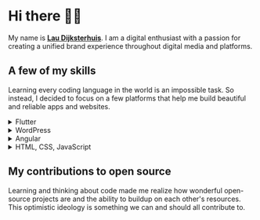 # Hi there 👋🏼
My name is **[Lau Dijksterhuis](https://laudijksterhuis.com "Laudijksterhuis.com")**. I am a digital enthusiast with a passion for creating a unified brand experience throughout digital media and platforms.

## A few of my skills

Learning every coding language in the world is an impossible task. So instead, I decided to focus on a few platforms that help me build beautiful and reliable apps and websites.
<details>
<summary>Flutter</summary>
<hr>
After I finished my first course about Android app development on <a target="_blank"  href="https://www.udacity.com/course/android-basics-nanodegree-by-google--nd803 ">Udacity</a>, I came across Flutter and I loved it immediately. The unlimited styling possibilities and the ability to write code once and deploy it to multiple platforms jumpstarted my career as an app developer. 
<br><br>
Today I have built multiple Flutter apps that run on all kind of platforms from Smart TV's to Phones and even within Microsoft Teams.
<hr>
</details>
<details>
<summary>WordPress</summary>
<hr>
    The very first website I build in my life was power by WordPress. <b>I hated it...</b> one plugin broke the whole website and I decided to learn how to code myself.
<br><br>
    After a few years I decided to give WordPress another try (because of my job) and I loved it. Working with reliable plugins like <a href="https://jetpack.com" target="_blank">Jetpack</a> makes building with WordPress fast and fun while being sure there is a backup no matter what happens.  
<hr>
</details>
<details>
<summary>Angular</summary>
<hr>
    At the moment I am still kind off new to JavaScript frameworks but so far Angular has been great to use. 
<hr>
</details>
<details>
<summary>HTML, CSS, JavaScript</summary>
<hr>
My story started the same as many developers
    <ul> <li>It all started with a simple webpage that said **Hello world!**. 
    
<li>Next, the font was italic and red, <span style="color:red; font-weight: bold;"> Hello world! </span>.</li>

<li>And finally, the console said <span style="font-family: 'Courier New'">Hello world from JavaScript</span> 
</li></ul>
I still like to begin with that blank sheet and create custom HTML, CSS and JavaScript to create beautiful unique UI's that extend my WordPress & Angular sites.

<hr>
</details>

## My contributions to open source
Learning and thinking about code made me realize how wonderful open-source projects are and the ability to buildup on each other's resources. This optimistic ideology is something we can and should all contribute to. 
